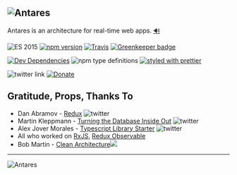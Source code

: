 ![Antares](http://www.deanius.com/AntaresLogo.png)
---

Antares is an architecture for real-time web apps. <a href="https://s3.amazonaws.com/www.deanius.com/antares-tag.m4a" target="_blank">🔊</a>

![ES 2015](https://img.shields.io/badge/ES-2015-brightgreen.svg)
[![npm version](https://badge.fury.io/js/antares-protocol.svg)](https://badge.fury.io/js/antares-protocol)
[![Travis](https://img.shields.io/travis/deanius/antares-ts.svg)](https://travis-ci.org/deanius/antares-ts)
[![Greenkeeper badge](https://badges.greenkeeper.io/deanius/antares-ts.svg)](https://greenkeeper.io/)

[![Dev Dependencies](https://david-dm.org/deanius/antares-ts/dev-status.svg)](https://david-dm.org/deanius/antares-ts?type=dev)
![npm type definitions](https://img.shields.io/npm/types/chalk.svg)
[![styled with prettier](https://img.shields.io/badge/styled_with-prettier-ff69b4.svg)](https://github.com/prettier/prettier)

![twitter link](https://img.shields.io/badge/twitter-@deaniusaur-55acee.svg)
[![Donate](https://img.shields.io/badge/donate-paypal-blue.svg)](https://paypal.me/deanius)
## Gratitude, Props, Thanks To

* Dan Abramov - [Redux](https://redux.js.org) ![twitter](https://img.shields.io/badge/twitter-@dan_abramov-55acee.svg)
* Martin Kleppmann - [Turning the Database Inside Out](https://www.confluent.io/blog/turning-the-database-inside-out-with-apache-samza/) ![twitter](https://img.shields.io/badge/twitter-@martinkl-55acee.svg)
* Alex Jover Morales - [Typescript Library Starter](https://github.com/alexjoverm/typescript-library-starter) ![twitter](https://img.shields.io/badge/twitter-@alexjoverm-55acee.svg)
* All who worked on [RxJS](https://github.com/ReactiveX/rxjs), [Redux Observable](https://redux-observable.js.org/)
* Bob Martin - [Clean Architecture](https://8thlight.com/blog/uncle-bob/2012/08/13/the-clean-architecture.html)<img src="https://8thlight.com/blog/assets/posts/2012-08-13-the-clean-architecture/CleanArchitecture-8d1fe066e8f7fa9c7d8e84c1a6b0e2b74b2c670ff8052828f4a7e73fcbbc698c.jpg"/>

---
![Antares](http://www.deanius.com/AntaresLogo.png)

